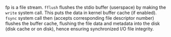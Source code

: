 fp is a file stream.
`fflush` flushes the stdio buffer (userspace) by making the `write` system call. This puts the data in kernel buffer cache (if enabled).  
`fsync` system call then (accepts corresponding file descriptor number) flushes the buffer cache, flushing the file data and metadata into the disk (disk cache or on disk), hence ensuring synchronized I/O file integrity.